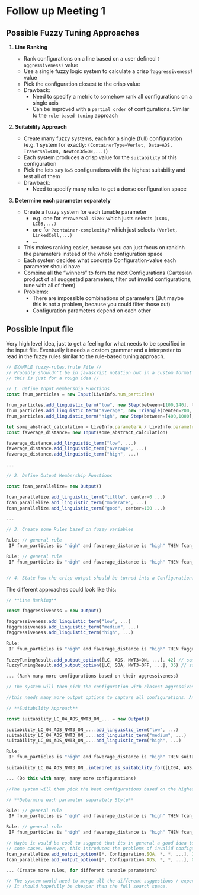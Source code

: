 # Follow up Meeting 1

## Possible Fuzzy Tuning Approaches

1. **Line Ranking**
   - Rank configurations on a line based on a user defined `?aggressiveness?` value
   - Use a single fuzzy logic system to calculate a crisp `?aggressiveness?` value
   - Pick the configuration closest to the crisp value
   - Drawback:
     - Need to specify a metric to somehow rank all configurations on a single axis
     - Can be improved with a `partial order` of configurations. Similar to the `rule-based-tuning` approach

2. **Suitability Approach**
   - Create many fuzzy systems, each for a single (full) configuration (e.g. 1 system for exactly: `(ContainerType=Verlet, Data=AOS, Traversal=C08, Newton3d=ON,...)`)
   - Each system produces a crisp value for the `suitability` of this configuration
   - Pick the lets say `k=5` configurations with the highest suitability and test all of them
   - Drawback:
     - Need to specify many rules to get a dense configuration space
  
3. **Determine each parameter separately**
   - Create a fuzzy system for each tunable parameter
     - e.g. one for `?traversal-size?` which justs selects `(LC04, LC08,...)`
     - one for `?container-complexity?` which just selects `(Verlet, LinkedCell,...)`
     - ...
   - This makes ranking easier, because you can just focus on rankinh the parameters instead of the whole configuration space
   - Each system decides what concrete Configuration-value each parameter should have
   - Combine all the “winners” to form the next Configurations (Cartesian product of all suggested parameters, filter out invalid configurations, tune with all of them)
   - Problems:
     - There are impossible combinations of parameters (But maybe this is not a problem, because you could filter those out)
     - Configuration parameters depend on each other  

## Possible Input file

Very high level idea, just to get a feeling for what needs to be specified in the input file.
Eventually it needs a czstom grammar and a interpreter to read in the fuzzy rules similar to the rule-based tuning approach.

```ts
// EXAMPLE fuzzy-rules.frule File //
// Probably shouldn't be in javascript notation but in a custom format //
// this is just for a rough idea //

// 1. Define Input Membership Functions
const fnum_particles = new Input(LiveInfo.num_particles)

fnum_particles.add_linguistic_term("low", new Step(between=[100,140], transition=[1,0])
fnum_particles.add_linguistic_term("average", new Triangle(center=200, steepness=20))
fnum_particles.add_linguistic_term("high", new Step(between=[400,1000], transition=[0,1])

let some_abstract_calculation = LiveInfo.parameterA / LiveInfo.parameterB
const faverage_distance= new Input(some_abstract_calculation)

faverage_distance.add_linguistic_term("low", ...)
faverage_distance.add_linguistic_term("average", ...)
faverage_distance.add_linguistic_term("high", ...)

...

// 2. Define Output Membership Functions

const fcan_parallelize= new Output()

fcan_parallelize.add_linguistic_term("little", center=0 ...)
fcan_parallelize.add_linguistic_term("moderate", ...)
fcan_parallelize.add_linguistic_term("good", center=100 ...)

...

// 3. Create some Rules based on fuzzy variables

Rule: // general rule
 IF fnum_particles is "high" and faverage_distance is "high" THEN fcan_parallelize is "good"

Rule: // general rule
 IF fnum_particles is "high" and faverage_distance is "high" THEN fcan_parallelize is "good"


// 4. State how the crisp output should be turned into a Configuration. Closest one wins

```

The different approaches could look like this:

```ts
// **Line Ranking**

const faggressiveness = new Output()

faggressiveness.add_linguistic_term("low", ...)
faggressiveness.add_linguistic_term("medium", ...)
faggressiveness.add_linguistic_term("high", ...)

Rule: 
 IF fnum_particles is "high" and faverage_distance is "high" THEN faggressiveness is "high"
  
FuzzyTuningResult.add_output_option([LC, AOS, NWT3=ON, ...], 42) // somehow the configuration [LC, AOS, NWT3=ON, ...] is ranked with aggressiveness 42
FuzzyTuningResult.add_output_option([LC, SOA, NWT3=OFF, ...], 35) // somehow the configuration [LC, SOA, NWT3=OFF, ...] is ranked with aggressiveness 35

... (Rank many more configurations based on their aggressiveness)

// The system will then pick the configuration with closest aggressiveness value to the crisp value

//this needs many more output options to capture all configurations. And somehow they need to be ranked
```

```ts
// **Suitability Approach**

const suitability_LC_04_AOS_NWT3_ON_... = new Output()

suitability_LC_04_AOS_NWT3_ON_....add_linguistic_term("low", ...)
suitability_LC_04_AOS_NWT3_ON_....add_linguistic_term("medium", ...)
suitability_LC_04_AOS_NWT3_ON_....add_linguistic_term("high", ...)

Rule: 
 IF fnum_particles is "high" and faverage_distance is "high" THEN suitability_LC_04_AOS_NWT3_ON_... is "high"

suitability_LC_04_AOS_NWT3_ON_.interpret_as_suitability_for([LC04, AOS, NWT3, ...]) // connect the suitability variable with its specific configuration. 

... (Do this with many, many more configurations)

//The system will then pick the best configurations based on the highest suitability values
```

```ts
// **Determine each parameter separately Style**

Rule: // general rule
 IF fnum_particles is "high" and faverage_distance is "high" THEN fcan_parallelize is "good"

Rule: // general rule
 IF fnum_particles is "high" and faverage_distance is "high" THEN fcan_parallelize is "good"

// Maybe it would be cool to suggest that its in general a good idea to use a certain data layout in 
// some cases. However, this introduces the problems of invalid configurations and you would need to somehow merge different suggested configurations. 
fcan_parallelize.add_output_option([*, Configuration.SOA, *, *, ...], 100) // this should mean that the system prefers SOA if crisp value \approx 100 and does not care about the other parameters
fcan_parallelize.add_output_option([*, Configuration.AOS, *, *, ...], 0)

... (Create more rules, for different tunable parameters)

// The system would need to merge all the different suggestions / expert knowledge suggestions configurations. Maybe just with a cartesian product of all suggested parameters. Here one could filter out invalid configurations. Then the tuning would need to test all of those configurations. 
// It should hopefully be cheaper than the full search space. 
```
